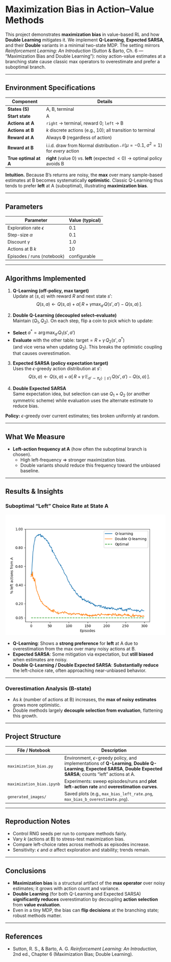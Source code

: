 # **Maximization Bias in Action–Value Methods**

This project demonstrates **maximization bias** in value-based RL and how **Double Learning** mitigates it. We implement **Q-Learning**, **Expected SARSA**, and their **Double** variants in a minimal two-state MDP. The setting mirrors *Reinforcement Learning: An Introduction* (Sutton & Barto, Ch. 6 — “Maximization Bias and Double Learning”): noisy action-value estimates at a branching state cause classic max operators to overestimate and prefer a suboptimal branch.

---

## **Environment Specifications**

| Component             | Details                                                                                 |
|----------------------|------------------------------------------------------------------------------------------|
| **States (S)**       | A, B, terminal                                                                          |
| **Start state**      | A                                                                                        |
| **Actions at A**     | `right` → terminal, reward 0; `left` → B                                                 |
| **Actions at B**     | $k$ discrete actions (e.g., 10); all transition to terminal                              |
| **Reward at A**      | Always **0** (regardless of action)                                                      |
| **Reward at B**      | i.i.d. draw from Normal distribution $\mathcal{N}(\mu=-0.1,\;\sigma^2=1)$ for *every* action |
| **True optimal at A**| **right** (value 0) vs. **left** (expected $<0$) → optimal policy avoids B               |

**Intuition.** Because B’s returns are noisy, the **max** over many sample-based estimates at B becomes systematically **optimistic**. Classic Q-Learning thus tends to prefer **left** at A (suboptimal), illustrating **maximization bias**.

---

## **Parameters**

| Parameter                  | Value (typical) |
|---------------------------|------------------|
| Exploration rate $\epsilon$ | 0.1              |
| Step-size $\alpha$          | 0.1              |
| Discount $\gamma$           | 1.0              |
| Actions at B $k$            | 10               |
| Episodes / runs (notebook)  | configurable     |

---

## **Algorithms Implemented**

1) **Q-Learning (off-policy, max target)**  
Update at $\langle s, a\rangle$ with reward $R$ and next state $s'$:
$$
Q(s,a) \leftarrow Q(s,a) + \alpha \Big[\, R + \gamma \max_{a'} Q(s',a') - Q(s,a) \,\Big].
$$

2) **Double Q-Learning (decoupled select–evaluate)**  
Maintain $(Q_1, Q_2)$. On each step, flip a coin to pick which to update:
- **Select** $a^* = \arg\max_{a'} Q_1(s',a')$  
- **Evaluate** with the other table: $\text{target} = R + \gamma\, Q_2(s', a^*)$  
(and vice versa when updating $Q_2$). This breaks the optimistic coupling that causes overestimation.

3) **Expected SARSA (policy expectation target)**  
Uses the $\epsilon$-greedy action distribution at $s'$:
$$
Q(s,a) \leftarrow Q(s,a) + \alpha \Big[\, R + \gamma\, \mathbb{E}_{a'\sim\pi_\epsilon(\cdot\mid s')}\, Q(s',a') - Q(s,a) \,\Big].
$$

4) **Double Expected SARSA**  
Same expectation idea, but selection can use $Q_1 + Q_2$ (or another symmetric scheme) while evaluation uses the alternate estimate to reduce bias.

**Policy:** $\epsilon$-greedy over current estimates; ties broken uniformly at random.

---

## **What We Measure**

- **Left-action frequency at A** (how often the suboptimal branch is chosen).  
  - High left-frequency ⇒ stronger maximization bias.  
  - Double variants should reduce this frequency toward the unbiased baseline.

---

## **Results & Insights**

### **Suboptimal “Left” Choice Rate at State A**

<img src="generated_images/figure_6_5.png" alt="Left rate vs episodes / methods" width="600">

- **Q-Learning**: Shows a **strong preference** for **left** at A due to overestimation from the max over many noisy actions at B.  
- **Expected SARSA**: Some mitigation via expectation, but **still biased** when estimates are noisy.  
- **Double Q-Learning / Double Expected SARSA**: **Substantially reduce** the left-choice rate, often approaching near-unbiased behavior.

---

### **Overestimation Analysis (B-state)**

- As $k$ (number of actions at B) increases, the **max of noisy estimates** grows more optimistic.  
- Double methods largely **decouple selection from evaluation**, flattening this growth.

---

## **Project Structure**

| File / Notebook           | Description                                                                                                                                                           |
|--------------------------|-----------------------------------------------------------------------------------------------------------------------------------------------------------------------|
| `maximization_bias.py`   | Environment, $\epsilon$-greedy policy, and implementations of **Q-Learning**, **Double Q-Learning**, **Expected SARSA**, **Double Expected SARSA**; counts “left” actions at A. |
| `maximization_bias.ipynb`| Experiments: sweep episodes/runs and **plot left-action rate** and **overestimation curves**.                                                                         |
| `generated_images/`      | Saved plots (e.g., `max_bias_left_rate.png`, `max_bias_b_overestimate.png`).                                                                                           |

---

## **Reproduction Notes**

- Control RNG seeds per run to compare methods fairly.  
- Vary $k$ (actions at B) to stress-test maximization bias.  
- Compare left-choice rates across methods as episodes increase.  
- Sensitivity: $\epsilon$ and $\alpha$ affect exploration and stability; trends remain.

---

## **Conclusions**

- **Maximization bias** is a structural artifact of the **max operator** over noisy estimates; it grows with action count and variance.  
- **Double Learning** (for both Q-Learning and Expected SARSA) **significantly reduces** overestimation by decoupling **action selection** from **value evaluation**.  
- Even in a tiny MDP, the bias can **flip decisions** at the branching state; robust methods matter.

---

## **References**

- Sutton, R. S., & Barto, A. G. *Reinforcement Learning: An Introduction*, 2nd ed., Chapter 6 (Maximization Bias; Double Learning).
